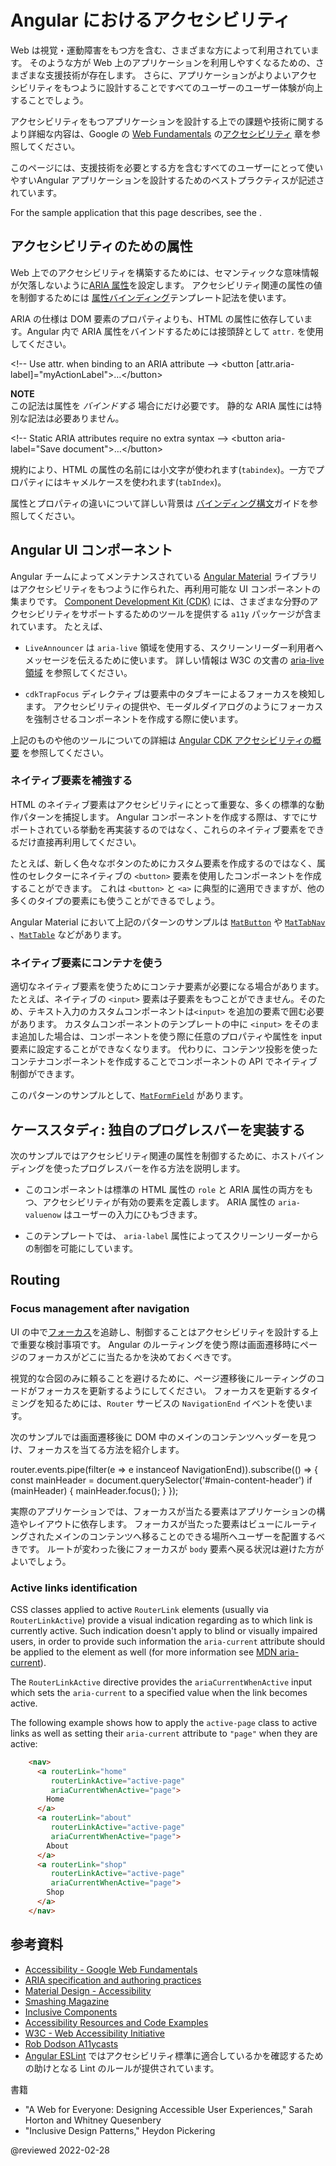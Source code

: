 # Angular におけるアクセシビリティ

Web は視覚・運動障害をもつ方を含む、さまざまな方によって利用されています。
そのような方が Web 上のアプリケーションを利用しやすくなるための、さまざまな支援技術が存在します。
さらに、アプリケーションがよりよいアクセシビリティをもつように設計することですべてのユーザーのユーザー体験が向上することでしょう。

アクセシビリティをもつアプリケーションを設計する上での課題や技術に関するより詳細な内容は、Google の [Web Fundamentals](https://developers.google.com/web/fundamentals/) の[アクセシビリティ](https://developers.google.com/web/fundamentals/accessibility/#what_is_accessibility) 章を参照してください。

このページには、支援技術を必要とする方を含むすべてのユーザーにとって使いやすいAngular アプリケーションを設計するためのベストプラクティスが記述されています。

<div class="alert is-helpful">

  For the sample application that this page describes, see the <live-example></live-example>.

</div>

## アクセシビリティのための属性

Web 上でのアクセシビリティを構築するためには、セマンティックな意味情報が欠落しないように[ARIA 属性](https://developers.google.com/web/fundamentals/accessibility/semantics-aria)を設定します。
アクセシビリティ関連の属性の値を制御するためには [属性バインディング](guide/attribute-binding)テンプレート記法を使います。

ARIA の仕様は DOM 要素のプロパティよりも、HTML の属性に依存しています。Angular 内で ARIA 属性をバインドするためには接頭辞として `attr.` を使用してください。

<code-example format="html" language="html">

&lt;!-- Use attr. when binding to an ARIA attribute --&gt;
&lt;button [attr.aria-label]="myActionLabel"&gt;&hellip;&lt;/button&gt;

</code-example>

<div class="alert is-helpful">

**NOTE** <br />
この記法は属性を _バインドする_ 場合にだけ必要です。
静的な ARIA 属性には特別な記法は必要ありません。

<code-example format="html" language="html">

&lt;!-- Static ARIA attributes require no extra syntax --&gt;
&lt;button aria-label="Save document"&gt;&hellip;&lt;/button&gt;

</code-example>

</div>

<div class="alert is-helpful">

   規約により、HTML の属性の名前には小文字が使われます(`tabindex`)。一方でプロパティにはキャメルケースを使われます(`tabIndex`)。

   属性とプロパティの違いについて詳しい背景は [バインディング構文](guide/binding-syntax#html-attribute-vs-dom-property)ガイドを参照してください。

</div>

## Angular UI コンポーネント

Angular チームによってメンテナンスされている [Angular Material](https://material.angular.io/) ライブラリはアクセシビリティをもつように作られた、再利用可能な UI コンポーネントの集まりです。
[Component Development Kit (CDK)](https://material.angular.io/cdk/categories) には、さまざまな分野のアクセシビリティをサポートするためのツールを提供する `a11y` パッケージが含まれています。
たとえば、

*   `LiveAnnouncer` は `aria-live` 領域を使用する、スクリーンリーダー利用者へメッセージを伝えるために使います。
    詳しい情報は W3C の文書の [aria-live 領域](https://www.w3.org/WAI/PF/aria-1.1/states_and_properties#aria-live) を参照してください。

*   `cdkTrapFocus` ディレクティブは要素中のタブキーによるフォーカスを検知します。
    アクセシビリティの提供や、モーダルダイアログのようにフォーカスを強制させるコンポーネントを作成する際に使います。

上記のものや他のツールについての詳細は [Angular CDK アクセシビリティの概要](https://material.angular.io/cdk/a11y/overview) を参照してください。

### ネイティブ要素を補強する

HTML のネイティブ要素はアクセシビリティにとって重要な、多くの標準的な動作パターンを捕捉します。
Angular コンポーネントを作成する際は、すでにサポートされている挙動を再実装するのではなく、これらのネイティブ要素をできるだけ直接再利用してください。

たとえば、新しく色々なボタンのためにカスタム要素を作成するのではなく、属性のセレクターにネイティブの `<button>` 要素を使用したコンポーネントを作成することができます。
これは `<button>` と `<a>` に典型的に適用できますが、他の多くのタイプの要素にも使うことができるでしょう。

Angular Material において上記のパターンのサンプルは 
[`MatButton`](https://github.com/angular/components/blob/50d3f29b6dc717b512dbd0234ce76f4ab7e9762a/src/material/button/button.ts#L67-L69) や [`MatTabNav`](https://github.com/angular/components/blob/50d3f29b6dc717b512dbd0234ce76f4ab7e9762a/src/material/tabs/tab-nav-bar/tab-nav-bar.ts#L139) 、[`MatTable`](https://github.com/angular/components/blob/50d3f29b6dc717b512dbd0234ce76f4ab7e9762a/src/material/table/table.ts#L22) などがあります。

### ネイティブ要素にコンテナを使う

適切なネイティブ要素を使うためにコンテナ要素が必要になる場合があります。
たとえば、ネイティブの `<input>` 要素は子要素をもつことができません。そのため、テキスト入力のカスタムコンポーネントは`<input>` を追加の要素で囲む必要があります。
カスタムコンポーネントのテンプレートの中に `<input>` をそのまま追加した場合は、コンポーネントを使う際に任意のプロパティや属性を input 要素に設定することができなくなります。
代わりに、コンテンツ投影を使ったコンテナコンポーネントを作成することでコンポーネントの API でネイティブ制御ができます。

このパターンのサンプルとして、[`MatFormField`](https://material.angular.io/components/form-field/overview) があります。

## ケーススタディ: 独自のプログレスバーを実装する

次のサンプルではアクセシビリティ関連の属性を制御するために、ホストバインディングを使ったプログレスバーを作る方法を説明します。

*   このコンポーネントは標準の HTML 属性の `role` と ARIA 属性の両方をもつ、アクセシビリティが有効の要素を定義します。
    ARIA 属性の `aria-valuenow` はユーザーの入力にひもづきます。

    <code-example header="src/app/progress-bar.component.ts" path="accessibility/src/app/progress-bar.component.ts" region="progressbar-component"></code-example>

*   このテンプレートでは、 `aria-label` 属性によってスクリーンリーダーからの制御を可能にしています。

    <code-example header="src/app/app.component.html" path="accessibility/src/app/app.component.html" region="template"></code-example>

## Routing

### Focus management after navigation

UI の中で[フォーカス](https://developers.google.com/web/fundamentals/accessibility/focus/)を追跡し、制御することはアクセシビリティを設計する上で重要な検討事項です。
Angular のルーティングを使う際は画面遷移時にページのフォーカスがどこに当たるかを決めておくべきです。

視覚的な合図のみに頼ることを避けるために、ページ遷移後にルーティングのコードがフォーカスを更新するようにしてください。
フォーカスを更新するタイミングを知るためには、`Router` サービスの `NavigationEnd` イベントを使います。

次のサンプルでは画面遷移後に DOM 中のメインのコンテンツヘッダーを見つけ、フォーカスを当てる方法を紹介します。

<code-example format="typescript" language="typescript">

router.events.pipe(filter(e =&gt; e instanceof NavigationEnd)).subscribe(() =&gt; {
  const mainHeader = document.querySelector('&num;main-content-header')
  if (mainHeader) {
    mainHeader.focus();
  }
});

</code-example>

実際のアプリケーションでは、フォーカスが当たる要素はアプリケーションの構造やレイアウトに依存します。
フォーカスが当たった要素はビューにルーティングされたメインのコンテンツへ移ることのできる場所へユーザーを配置するべきです。
ルートが変わった後にフォーカスが `body` 要素へ戻る状況は避けた方がよいでしょう。

### Active links identification

CSS classes applied to active `RouterLink` elements (usually via `RouterLinkActive`) provide a visual indication regarding as to which link is currently active. Such indication doesn't apply to blind or visually impaired users, in order to provide such information the `aria-current` attribute should be applied to the element as well (for more information see [MDN aria-current](https://developer.mozilla.org/en-US/docs/Web/Accessibility/ARIA/Attributes/aria-current)).

The `RouterLinkActive` directive provides the `ariaCurrentWhenActive` input which sets the `aria-current` to a specified value when the link becomes active.

The following example shows how to apply the `active-page` class to active links as well as setting their `aria-current` attribute to `"page"` when they are active:

```html
    <nav>
      <a routerLink="home"
         routerLinkActive="active-page"
         ariaCurrentWhenActive="page">
        Home
      </a>
      <a routerLink="about"
         routerLinkActive="active-page"
         ariaCurrentWhenActive="page">
        About
      </a>
      <a routerLink="shop"
         routerLinkActive="active-page"
         ariaCurrentWhenActive="page">
        Shop
      </a>
    </nav>
```

## 参考資料

*   [Accessibility - Google Web Fundamentals](https://developers.google.com/web/fundamentals/accessibility)
*   [ARIA specification and authoring practices](https://www.w3.org/TR/wai-aria/)
*   [Material Design - Accessibility](https://material.io/design/usability/accessibility.html)
*   [Smashing Magazine](https://www.smashingmagazine.com/search/?q=accessibility)
*   [Inclusive Components](https://inclusive-components.design/)
*   [Accessibility Resources and Code Examples](https://dequeuniversity.com/resources/)
*   [W3C - Web Accessibility Initiative](https://www.w3.org/WAI/people-use-web/)
*   [Rob Dodson A11ycasts](https://www.youtube.com/watch?v=HtTyRajRuyY)
*   [Angular ESLint](https://github.com/angular-eslint/angular-eslint#functionality) ではアクセシビリティ標準に適合しているかを確認するための助けとなる Lint のルールが提供されています。

書籍

<!-- vale Angular.Google_Quotes = NO -->

*   "A Web for Everyone: Designing Accessible User Experiences," Sarah Horton and Whitney Quesenbery
*   "Inclusive Design Patterns," Heydon Pickering

<!-- vale Angular.Google_Quotes = YES -->

<!-- links -->

<!-- external links -->

<!-- end links -->

@reviewed 2022-02-28
